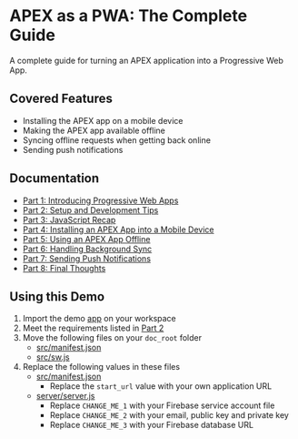 # APEX as a PWA: The Complete Guide

A complete guide for turning an APEX application into a Progressive Web App.

## Covered Features

* Installing the APEX app on a mobile device
* Making the APEX app available offline
* Syncing offline requests when getting back online
* Sending push notifications

## Documentation

* [Part 1: Introducing Progressive Web Apps](./doc/part1.md)
* [Part 2: Setup and Development Tips](./doc/part2.md)
* [Part 3: JavaScript Recap](./doc/part3.md)
* [Part 4: Installing an APEX App into a Mobile Device](./doc/part4.md)
* [Part 5: Using an APEX App Offline](./doc/part5.md)
* [Part 6: Handling Background Sync](./doc/part6.md)
* [Part 7: Sending Push Notifications](./doc/part7.md)
* [Part 8: Final Thoughts](./doc/part8.md)

## Using this Demo

1. Import the demo [app](/apex/f1694.sql) on your workspace
2. Meet the requirements listed in [Part 2](./doc/part2.md)
3. Move the following files on your `doc_root` folder
    * [src/manifest.json](/src/manifest.json)
    * [src/sw.js](/src/sw.js)
4. Replace the following values in these files
    * [src/manifest.json](/src/manifest.json)
        * Replace the `start_url` value with your own application URL
    * [server/server.js](server/firebase.json)
        * Replace `CHANGE_ME_1` with your Firebase service account file
        * Replace `CHANGE_ME_2` with your email, public key and private key
        * Replace `CHANGE_ME_3` with your Firebase database URL

